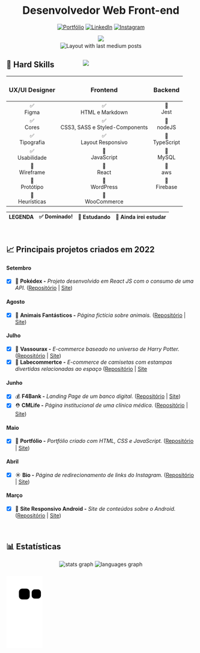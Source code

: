 <div align="center">
 
 # Desenvolvedor Web Front-end
 
[![Portfólio](https://img.shields.io/badge/Portfólio-%23000000.svg?style=for-the-badge&logoColor=#FF7139)](https://matheusqueirozds.dev)
[![LinkedIn](https://img.shields.io/badge/linkedin-%230077B5.svg?style=for-the-badge&logo=linkedin&logoColor=white)](https://www.linkedin.com/in/matheusqueirozds)
[![Instagram](https://img.shields.io/badge/Instagram-%23E4405F.svg?style=for-the-badge&logo=Instagram&logoColor=white)](https://www.instagram.com/matheusqueirozds.dev)
 
</div>

<div align="center">
  <img src="https://profile-counter.glitch.me/matheusqueirozds/count.svg?"  />
</div>

<div align="center">
  <img src="https://github-read-medium-git-main.pahlevikun.vercel.app/latest?limit=4&username=matheusqueirozds" alt="Layout with last medium posts"  />
</div>

###

<div>

<div>
<img src="https://blush.design/api/download?shareUri=_2IjHTdNy2WLooYb&c=Monochromatic_0%7E67c3cc-0.2%7E52dc82_Skin_0%7Eb18058-0.2%7Eb18058&w=800&h=800&fm=png" max-width="300rem" width="300rem" align="right">
<div/>

<div width="300rem" width="300rem">
<h2>💪 Hard Skills</h2>
 
| <h3>UX/UI Designer</h3> | <h3>Frontend</h3> |  <h3>Backend</h3> |  
:----:|:----:|:----:
✅ <br> Figma | ✅ <br> HTML e Markdown | 🚫 <br> Jest 
✅ <br> Cores | ✅ <br> CSS3, SASS e Styled-Components  | 🚫 <br> nodeJS
✅ <br> Tipografia | ✅ <br> Layout Responsivo | 🚫 <br> TypeScript
✅ <br> Usabilidade | 🔄 <br> JavaScript  | 🚫 <br> MySQL
🚫 <br> Wireframe | 🔄 <br> React | 🚫 <br> aws
🚫 <br> Protótipo | 🚫 <br> WordPress | 🚫 <br> Firebase
🚫 <br> Heurísticas | 🚫 <br> WooCommerce | |
  
LEGENDA | ✅ Dominado! | 🔄 Estudando | 🚫 Ainda irei estudar
:----:|:----:|:----:|:----:
 
</div>
</div>

 
<br>
 
## 📈 Principais projetos criados em 2022

<h4>Setembro</h4>  

- [x] 🎱 **Pokédex -** *Projeto desenvolvido em React JS com o consumo de uma API.* ([Repositório](https://github.com/matheusqueirozds/pokedex) | [Site](https://jemison-pokedex8.vercel.app/))

<h4>Agosto</h4>

- [x] 🦁 **Animais Fantásticos -** *Página fictícia sobre animais.* ([Repositório](https://github.com/matheusqueirozds/animais-fantasticos) | [Site](https://animais-fantasticos-sigma.vercel.app/))

<h4>Julho</h4>

- [x] 🧹 **Vassourax -** *E-commerce baseado no universo de Harry Potter.* ([Repositório](https://github.com/matheusqueirozds/vassourax) | [Site](https://vassourax.vercel.app/))
- [x] 🛒 **Labecommertce -** *E-commerce de camisetas com estampas divertidas relacionadas ao espaço* ([Repositório](https://github.com/matheusqueirozds/labe-commerce) | [Site](https://general-volcano.surge.sh/)

<h4>Junho</h4>

- [x] 💰 **F4Bank -** *Landing Page de um banco digital.* ([Repositório](https://github.com/matheusqueirozds/f4bank) | [Site](https://futurebank.vercel.app/))
- [x] ⛑ **CMLife -** *Página institucional de uma clínica médica.* ([Repositório](https://github.com/matheusqueirozds/clinica-medica) | [Site](https://clinicamedica.vercel.app/)) 

<h4>Maio</h4>

- [x] 📜 **Portfólio -** *Portfólio criado com HTML, CSS e JavaScript.* ([Repositório](https://github.com/matheusqueirozds/portfolio) | [Site](https://matheusqueirozds.dev))

<h4>Abril</h4>

- [x] ☀ **Bio -** *Página de redirecionamento de links do Instagram.* ([Repositório](https://github.com/matheusqueirozds/bio-instagram) | [Site](https://bio-matheusqueirozds.vercel.app/))

<h4>Março</h4>

- [x] 🤖 **Site Responsivo Android -** *Site de conteúdos sobre o Android.* ([Repositório](https://github.com/matheusqueirozds/site-responsivo-android) | [Site](https://site-responsivo-android.vercel.app/))
  
<br>

<h2>📊 Estatísticas</h2>

<div align="center">
  <img src="https://github-readme-stats.vercel.app/api?hide_title=false&hide_rank=false&show_icons=true&include_all_commits=true&count_private=true&disable_animations=false&theme=react&locale=pt-br&hide_border=false&username=matheusqueirozds" height="150" alt="stats graph"  />
  <img src="https://github-readme-stats.vercel.app/api/top-langs?locale=pt-br&hide_title=false&layout=compact&card_width=320&langs_count=5&theme=react&hide_border=false&username=matheusqueirozds" height="150" alt="languages graph"  />
</div>

###

![snake gif](https://github.com/matheusqueirozds/matheusqueirozds/blob/output/github-contribution-grid-snake.svg)


</div>

<br>
